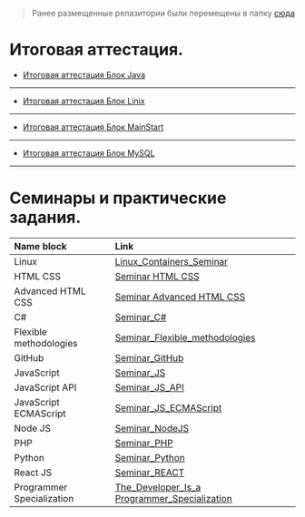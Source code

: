 
 > Ранее размещенные репазитории были перемещены в папку [сюда](./Other_works_and_projects/)



# Итоговая аттестация.

- [Итоговая аттестация Блок Java](./Final_control_work_on_the_java_block/)
---
- [Итоговая аттестация Блок Linix](./Final_control_work_on_the_linux_block/)
---
- [Итоговая аттестация Блок MainStart](./Final_control_work_on_the_main_block/)
---
- [Итоговая аттестация Блок MySQL](./Final_control_work_on_the_MySQL_block/)
---
# Семинары и практические задания.


|Name block|Link|
|:-|:-|
|Linux|[Linux_Containers_Seminar](./Linux_Containers_Seminar/)|
|HTML CSS|[Seminar HTML CSS](./Seminar%20HTML%20CSS/)|
|Advanced HTML CSS|[Seminar Advanced HTML CSS](./Seminar%20Advanced%20HTML%20CSS/)|
|C#|[Seminar_C#](./Seminar_C#/)|
|Flexible methodologies|[Seminar_Flexible_methodologies](./Seminar_Flexible_methodologies/)|
|GitHub|[Seminar_GitHub](./Seminar_GitHub/)|
|JavaScript|[Seminar_JS](./Seminar_JS/)|
|JavaScript API|[Seminar_JS_API](./Seminar_JS_API/)|
|JavaScript ECMAScript|[Seminar_JS_ECMAScript](./Seminar_JS_ECMAScript/)|
|Node JS|[Seminar_NodeJS](./Seminar_NodeJS/)|
|PHP|[Seminar_PHP](./Seminar_PHP/)|
|Python|[Seminar_Python](./Seminar_Python/)|
|React JS|[Seminar_REACT](./Seminar_REACT/)|
|Programmer Specialization|[The_Developer_Is_a Programmer_Specialization](./The_Developer_Is_a%20Programmer_Specialization/)|

